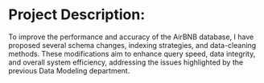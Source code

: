 # Project Description: 

To improve the performance and accuracy of the AirBNB database, I have proposed several schema changes, indexing strategies, and data-cleaning methods. These modifications aim to enhance query speed, data integrity, and overall system efficiency, addressing the issues highlighted by the previous Data Modeling department.
